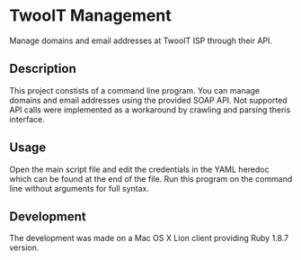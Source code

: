 TwooIT Management
=================

Manage domains and email addresses at TwooIT ISP through their API.

Description
-----------
This project constists of a command line program.
You can manage domains and email addresses using the provided SOAP API.
Not supported API calls were implemented as a workaround by crawling and parsing theris interface.

Usage
-----
Open the main script file and edit the credentials in the YAML heredoc which can be found at the end of the file.
Run this program on the command line without arguments for full syntax.

Development
-----------
The development was made on a Mac OS X Lion client providing Ruby 1.8.7 version.
